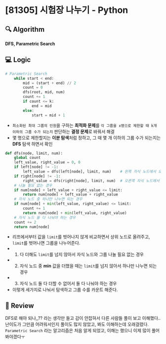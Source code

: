 # [81305] 시험장 나누기 - Python

## 🔍 Algorithm
**DFS, Parametric Search**

## 💻 Logic

```Python
# Parametric Search
    while start < end:
        mid = (start + end) // 2
        count = 0
        dfs(root, mid, num)
        count += 1
        if count <= k:
            end = mid
        else:
            start = mid + 1
```
- `최소화된 최대 그룹의 인원`을 구하는 **최적화 문제**를 `각 그룹을 x명으로 제한할 때 k개 이하의 그룹 수가 되는지` 판단하는 **결정 문제**로 바꿔서 해결  
- 몇 명으로 제한할지는 **이분 탐색**처럼 정하고, 그 때 몇 개 이하의 그룹 수가 되는지는 **DFS** 탐색 하면서 확인  

```Python
def dfs(node, limit, num):
    global count
    left_value, right_value = 0, 0
    if left[node] != -1: 
        left_value = dfs(left[node], limit, num)    # 왼쪽 자식 노드에서 오는 값
    if right[node] != -1:
        right_value = dfs(right[node], limit, num)  # 오른쪽 자식 노드에서 오는 값
    # 나눌 필요 없는 경우
    if num[node] + left_value + right_value <= limit:
        return num[node] + left_value + right_value
    # 자식 노드 중 하나만 나누면 되는 경우
    if num[node] + min(left_value, right_value) <= limit:
        count += 1
        return num[node] + min(left_value, right_value)
    # 자식 노드 둘 다 나눠야 하는 경우
    count += 2
    return num[node]
```
- 리프에서부터 값을 `limit`를 벗어나지 않게 비교하면서 상위 노드로 올려주고, `limit`를 벗어나면 그룹을 나누어준다.  
- 1. 다 더해도 `limit`를 넘지 않아서 자식 노드와 그룹 나눌 필요 없는 경우  
- 2. 자식 노드 중 **min** 값을 더했을 때는 `limit`를 넘지 않아서 하나만 나누면 되는 경우  
- 3. 자식 노드 둘 다 더할 수 없어서 둘 다 나눠야 하는 경우  
- 이렇게 세가지로 나눠서 탐색하고 그룹 수를 카운트 해준다.


## 📝 Review

DFS로 해야 되나,,?? 라는 생각만 들고 감이 안잡혀서 다른 사람들 풀이 보고 이해했다..  
난이도가 그만큼 어려워서인지 풀이도 많지 않았고, 봐도 이해하는데 오래걸렸다.  
`Parametric Search` 라는 알고리즘은 처음 알게 되었고, 이해는 했으니 이제 많이 풀어봐야겠다ㅜ
